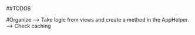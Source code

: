 ##TODOS

#Organize
--> Take logic from views and create a method in the AppHelper.
--> Check caching
